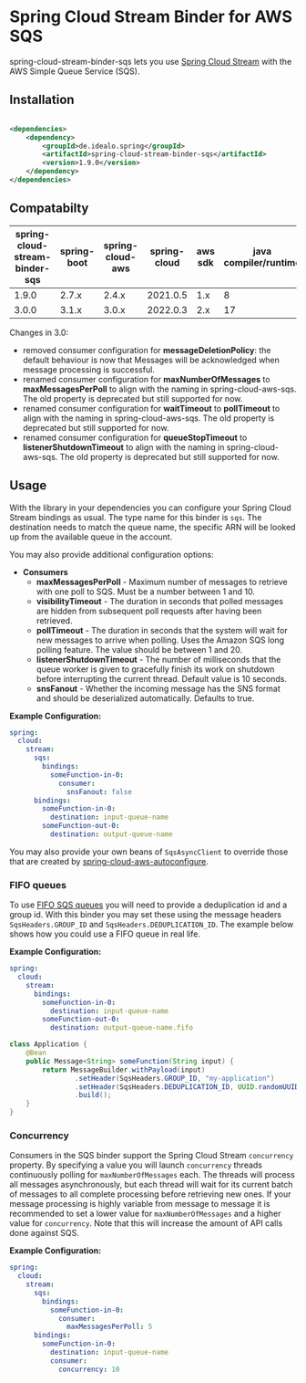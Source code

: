 # Spring Cloud Stream Binder for AWS SQS

spring-cloud-stream-binder-sqs lets you use [Spring Cloud Stream](https://spring.io/projects/spring-cloud-stream) with
the AWS Simple Queue Service (SQS).

## Installation

```xml

<dependencies>
    <dependency>
        <groupId>de.idealo.spring</groupId>
        <artifactId>spring-cloud-stream-binder-sqs</artifactId>
        <version>1.9.0</version>
    </dependency>
</dependencies>
```

## Compatabilty

| spring-cloud-stream-binder-sqs | spring-boot | spring-cloud-aws | spring-cloud | aws sdk | java compiler/runtime |
|--------------------------------|-------------|------------------|--------------|---------|-----------------------|
| 1.9.0                          | 2.7.x       | 2.4.x            | 2021.0.5     | 1.x     | 8                     |
| 3.0.0                          | 3.1.x       | 3.0.x            | 2022.0.3     | 2.x     | 17                    |

Changes in 3.0:

* removed consumer configuration for **messageDeletionPolicy**: the default behaviour is now that Messages will be
  acknowledged when message processing is successful.
* renamed consumer configuration for **maxNumberOfMessages** to **maxMessagesPerPoll** to align with the naming in
  spring-cloud-aws-sqs. The old property is deprecated but still supported for now.
* renamed consumer configuration for **waitTimeout** to **pollTimeout** to align with the naming in
  spring-cloud-aws-sqs. The old property is deprecated but still supported for now.
* renamed consumer configuration for **queueStopTimeout** to **listenerShutdownTimeout** to align with the naming in
  spring-cloud-aws-sqs. The old property is deprecated but still supported for now.

## Usage

With the library in your dependencies you can configure your Spring Cloud Stream bindings as usual. The type name for
this binder is `sqs`. The destination needs to match the queue name, the specific ARN will be looked up from the
available queue in the account.

You may also provide additional configuration options:

- **Consumers**
    - **maxMessagesPerPoll** - Maximum number of messages to retrieve with one poll to SQS. Must be a number between 1
      and 10.
    - **visibilityTimeout** - The duration in seconds that polled messages are hidden from subsequent poll requests
      after having been retrieved.
    - **pollTimeout** - The duration in seconds that the system will wait for new messages to arrive when polling. Uses
      the Amazon SQS long polling feature. The value should be between 1 and 20.
    - **listenerShutdownTimeout** - The number of milliseconds that the queue worker is given to gracefully finish its
      work on
      shutdown before interrupting the current thread. Default value is 10 seconds.
    - **snsFanout** - Whether the incoming message has the SNS format and should be deserialized automatically. Defaults
      to true.

**Example Configuration:**

```yaml
spring:
  cloud:
    stream:
      sqs:
        bindings:
          someFunction-in-0:
            consumer:
              snsFanout: false
      bindings:
        someFunction-in-0:
          destination: input-queue-name
        someFunction-out-0:
          destination: output-queue-name
```

You may also provide your own beans of `SqsAsyncClient` to override those that are created
by [spring-cloud-aws-autoconfigure](https://github.com/spring-cloud/spring-cloud-aws/tree/master/spring-cloud-aws-autoconfigure).

### FIFO queues

To use [FIFO SQS queues](https://docs.aws.amazon.com/AWSSimpleQueueService/latest/SQSDeveloperGuide/FIFO-queues.html)
you will need to provide a deduplication id and a group id.
With this binder you may set these using the message headers `SqsHeaders.GROUP_ID` and `SqsHeaders.DEDUPLICATION_ID`.
The example below shows how you could use a FIFO queue in real life.

**Example Configuration:**

```yaml
spring:
  cloud:
    stream:
      bindings:
        someFunction-in-0:
          destination: input-queue-name
        someFunction-out-0:
          destination: output-queue-name.fifo
```

```java
class Application {
    @Bean
    public Message<String> someFunction(String input) {
        return MessageBuilder.withPayload(input)
                .setHeader(SqsHeaders.GROUP_ID, "my-application")
                .setHeader(SqsHeaders.DEDUPLICATION_ID, UUID.randomUUID())
                .build();
    }
}
```

### Concurrency

Consumers in the SQS binder support the Spring Cloud Stream `concurrency` property.
By specifying a value you will launch `concurrency`  threads continuously polling for `maxNumberOfMessages` each.
The threads will process all messages asynchronously, but each thread will wait for its current batch of messages to all
complete processing before retrieving new ones.
If your message processing is highly variable from message to message it is recommended to set a lower value
for `maxNumberOfMessages` and a higher value for `concurrency`.
Note that this will increase the amount of API calls done against SQS.

**Example Configuration:**

```yaml
spring:
  cloud:
    stream:
      sqs:
        bindings:
          someFunction-in-0:
            consumer:
              maxMessagesPerPoll: 5
      bindings:
        someFunction-in-0:
          destination: input-queue-name
          consumer:
            concurrency: 10
```
